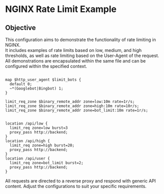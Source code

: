 # NGINX Rate Limit Example

## Objective

This configuration aims to demonstrate the functionality of rate limiting in NGINX. <br>
It includes examples of rate limits based on low, medium, and high thresholds, as well as rate limiting based on the User-Agent of the request. <br>
All demonstrations are encapsulated within the same file and can be configured within the specified context. <br>

```nginx

map $http_user_agent $limit_bots {
  default 0;
  ~*(Googlebot|Bingbot) 1;
}

limit_req_zone $binary_remote_addr zone=low:10m rate=1r/s;
limit_req_zone $binary_remote_addr zone=high:10m rate=10r/s;
limit_req_zone $binary_remote_addr zone=bot_limit:10m rate=1r/s;


location /api/low {
  limit_req zone=low burst=3
  proxy_pass http://backend;
}
location /api/high {
  limit_req zone=high burst=20;
  proxy_pass http://backend;
}
location /api/user {
  limit_req zone=bot_limit burst=2;
  proxy_pass http://backend;
}
```

All requests are directed to a reverse proxy and respond with generic API content. 
Adjust the configurations to suit your specific requirements.

